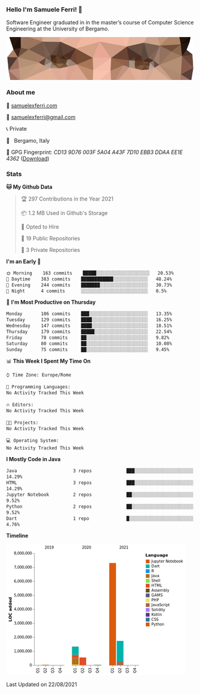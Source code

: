 ### Hello I'm Samuele Ferri! 👋

Software Engineer graduated in in the master’s course of Computer Science Engineering at the University of Bergamo.

<p align='center'><img width=500 align='center' src="https://github.com/samuelexferri/samuelexferri/raw/master/images/eyes.png"></p>

### About me

:compass: [samuelexferri.com](https://www.samuelexferri.com)

:email: [samuelexferri@gmail.com](mailto:samuelexferri@gmail.com)

:telephone_receiver: Private

:round_pushpin:   Bergamo, Italy

:key: GPG Fingerprint: _CD13 9D76 003F 5A04 A43F 7D10 EBB3 DDAA EE1E 4362_ ([Download](https://samuelexferri.com/CD139D76003F5A04A43F7D10EBB3DDAAEE1E4362.asc))

### Stats

<!--START_SECTION:waka-->
**🐱 My Github Data** 

> 🏆 297 Contributions in the Year 2021
 > 
> 📦 1.2 MB Used in Github's Storage 
 > 
> 💼 Opted to Hire
 > 
> 📜 19 Public Repositories 
 > 
> 🔑 3 Private Repositories  
 > 
**I'm an Early 🐤** 

```text
🌞 Morning    163 commits    █████░░░░░░░░░░░░░░░░░░░░   20.53% 
🌆 Daytime    383 commits    ████████████░░░░░░░░░░░░░   48.24% 
🌃 Evening    244 commits    ███████░░░░░░░░░░░░░░░░░░   30.73% 
🌙 Night      4 commits      ░░░░░░░░░░░░░░░░░░░░░░░░░   0.5%

```
📅 **I'm Most Productive on Thursday** 

```text
Monday       106 commits    ███░░░░░░░░░░░░░░░░░░░░░░   13.35% 
Tuesday      129 commits    ████░░░░░░░░░░░░░░░░░░░░░   16.25% 
Wednesday    147 commits    ████░░░░░░░░░░░░░░░░░░░░░   18.51% 
Thursday     179 commits    █████░░░░░░░░░░░░░░░░░░░░   22.54% 
Friday       78 commits     ██░░░░░░░░░░░░░░░░░░░░░░░   9.82% 
Saturday     80 commits     ██░░░░░░░░░░░░░░░░░░░░░░░   10.08% 
Sunday       75 commits     ██░░░░░░░░░░░░░░░░░░░░░░░   9.45%

```


📊 **This Week I Spent My Time On** 

```text
⌚︎ Time Zone: Europe/Rome

💬 Programming Languages: 
No Activity Tracked This Week

🔥 Editors: 
No Activity Tracked This Week

🐱‍💻 Projects: 
No Activity Tracked This Week

💻 Operating System: 
No Activity Tracked This Week

```

**I Mostly Code in Java** 

```text
Java                     3 repos             ███░░░░░░░░░░░░░░░░░░░░░░   14.29% 
HTML                     3 repos             ███░░░░░░░░░░░░░░░░░░░░░░   14.29% 
Jupyter Notebook         2 repos             ██░░░░░░░░░░░░░░░░░░░░░░░   9.52% 
Python                   2 repos             ██░░░░░░░░░░░░░░░░░░░░░░░   9.52% 
Dart                     1 repo              █░░░░░░░░░░░░░░░░░░░░░░░░   4.76%

```


**Timeline**

![Chart not found](https://raw.githubusercontent.com/samuelexferri/samuelexferri/master/charts/bar_graph.png) 


 Last Updated on 22/08/2021
<!--END_SECTION:waka-->
